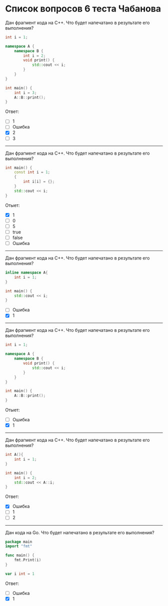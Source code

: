 # Список вопросов 6 теста Чабанова

Дан фрагмент кода на С++. Что будет напечатано в результате его выполнения?
```cpp
int i = 1;

namespace A {
    namespace B {
        int i = 2;
        void print() {
            std::cout << i;
        }
    }
}

int main() {
    int i = 3;
    A::B::print();
}
```

Ответ:
- [ ] 1
- [ ] Ошибка
- [x] 2
- [ ] 3

---

Дан фрагмент кода на С++. Что будет напечатано в результате его выполнения?
```cpp
int main() {
    const int i = 1;
    {
        int i[i] = {};
    }
    std::cout << i;
}
```

Отыет:
- [x] 1
- [ ] 0
- [ ] 5
- [ ] true
- [ ] false
- [ ] Ошибка

---

Дан фрагмент кода на С++. Что будет напечатано в результате его выполнения?
```cpp
inline namespace A{
    int i = 1;
}

int main() {
    std::cout << i;
}
```
- [ ] Ошибка
- [x] 1

---

Дан фрагмент кода на С++. Что будет напечатано в результате его выполнения?
```cpp
int i = 1;

namespace A {
    namespace B {
        void print() {
            std::cout << i;
        }
    }
}

int main() {
    A::B::print();
}
```
Отыет:
- [ ] Ошибка
- [x] 1

---

Дан фрагмент кода на С++. Что будет напечатано в результате его выполнения?

```cpp
int A(){
    int i = 1;
}

int main() {
    int i = 2;
    std::cout << A::i;
}
```

Ответ:
- [x] Ошибка
- [ ] 1
- [ ] 2
      
---

Дан кода на Go. Что будет напечатано в результате его выполнения?
```go
package main
import "fmt"

func main() {
    fmt.Print(i)
}

var i int = 1
```
Ответ:
- [ ] Ошибка
- [x] 1
